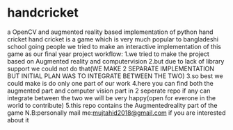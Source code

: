 # handcricket
a OpenCV and augmented reality based implementation of python hand cricket
hand cricket is a game which is very much popular to bangladeshi school going people
we tried to make an interactive implementation of this game as our final year project
workflow:
  1.we tried to make the project based on Augmented reality and computervision
  2.but due to lack of library support we could not do that(WE MAKE 2 SEPARATE IMPLEMENTATION BUT INITIAL PLAN WAS TO INTEGRATE BETWEEN THE TWO)
  3.so best we could make is do only one part of our work
  4.here you can find both the augmented part and computer vision part in 2 seperate repo if any can integrate between the two we will be very happy(open for everone in the world to contribute)
  5.this repo contains the Augmentedreality part of the game
   N.B:personally mail me:mujtahid2018@gmail.com if you are interested about it
